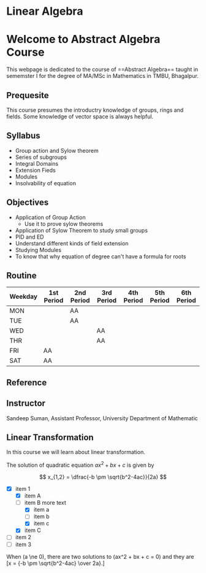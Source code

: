 # Linear Algebra

# Welcome to Abstract Algebra Course

This webpage is dedicated to the course of ==Abstract Algebra== taught in sememster I for the degree of MA/MSc in Mathematics in TMBU, Bhagalpur.

## Prequesite

This course presumes the introductry knowledge of groups, rings and fields. Some knowledge of vector space is always helpful.

## Syllabus

- Group action and Sylow theorem
- Series of subgroups
- Integral Domains
- Extension Fieds
- Modules
- Insolvability of equation

## Objectives

- Application of Group Action
  + Use it to prove sylow theorems
- Application of Sylow Theorem to study small groups
- PID and ED
- Understand different kinds of field extension
- Studying Modules
- To know that why equation of degree can't have a formula for roots

## Routine

| Weekday 	| 1st Period 	| 2nd Period 	| 3rd Period 	| 4th Period 	| 5th Period 	| 6th Period 	|
|---------	|------------	|------------	|------------	|------------	|------------	|------------	|
| MON     	|            	| AA         	|            	|            	|            	|            	|
| TUE     	|            	| AA         	|           	|            	|            	|            	|
| WED     	|            	|            	| AA          	|            	|            	|            	|
| THR     	|           	|            	| AA         	|            	|            	|            	|
| FRI     	| AA         	|           	|            	|            	|            	|            	|
| SAT     	| AA         	|           	|            	|            	|            	|            	|

## Reference

## Instructor

Sandeep Suman, Assistant Professor, University Department of Mathematic

## Linear Transformation

In this course we will learn about linear transformation.



The solution of quadratic equation $ax^2+ bx + c$ is given by 

$$
x_{1,2} = \dfrac{-b \pm \sqrt{b^2-4ac}}{2a}
$$



- [X] item 1
    * [X] item A
    * [ ] item B
        more text
        + [x] item a
        + [ ] item b
        + [x] item c
    * [X] item C
- [ ] item 2
- [ ] item 3

When \(a \ne 0\), there are two solutions to \(ax^2 + bx + c = 0\) and they are
\[x = {-b \pm \sqrt{b^2-4ac} \over 2a}.\]